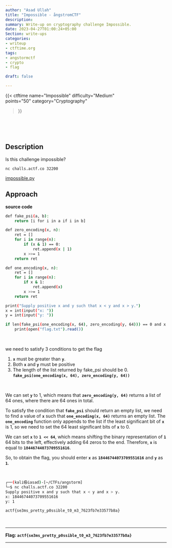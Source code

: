 ```yaml
---
author: "Asad Ullah"
title: "Impossible - ångstromCTF"
description: 
summary: Write-up on cryptography challenge Impossible.
date: 2023-04-27T01:00:24+05:00
Section: write-ups
categories:
- writeup
- ctftime.org
tags:
- angstormctf
- crypto
- flag

draft: false

---
```


{{< 
ctftime 
name="Impossible" 
difficulty="Medium"  
points="50"
category="Cryptography"
>}}

&nbsp;

&nbsp;

## Description

Is this challenge impossible?

`nc challs.actf.co 32200`

[impossible.py](https://files.actf.co/fbb3d3649ac3408c393acd75d08d59c1c52ce87715845251ee34fa212b3dd991/impossible.py)

## Approach

**source code**

```bash
def fake_psi(a, b):
    return [i for i in a if i in b]

def zero_encoding(x, n):
    ret = []
    for i in range(n):
        if (x & 1) == 0:
            ret.append(x | 1)
        x >>= 1
    return ret

def one_encoding(x, n):
    ret = []
    for i in range(n):
        if x & 1:
            ret.append(x)
        x >>= 1
    return ret

print("Supply positive x and y such that x < y and x > y.")
x = int(input("x: "))
y = int(input("y: "))

if len(fake_psi(one_encoding(x, 64), zero_encoding(y, 64))) == 0 and x > y and x > 0 and y > 0:
    print(open("flag.txt").read())
```

&nbsp;

we need to satisfy 3 conditions to get the flag

1. **`x`** must be greater than **`y`**.
2. Both **`x`** and **`y`** must be positive
3. The length of the list returned by fake_psi should be 0.  
**`fake_psi(one_encoding(x, 64), zero_encoding(y, 64))`**  

&nbsp;

We can set **`y`** to 1, which means that **`zero_encoding(y, 64)`** returns a list of 64 ones, where there are 64 ones in total.

To satisfy the condition that **`fake_psi`** should return an empty list, we need to find a value of **`x`** such that **`one_encoding(x, 64)`** returns an empty list. The **`one_encoding`** function only appends to the list if the least significant bit of **`x`** is 1, so we need to set the 64 least significant bits of **`x`** to 0.

We can set **`x`** to **`1 << 64`**, which means shifting the binary representation of **`1`** 64 bits to the left, effectively adding 64 zeros to the end. Therefore, **`x`** is equal to **`18446744073709551616`**.

So, to obtain the flag, you should enter **`x`** as **`18446744073709551616`** and **`y`** as **`1`**.

&nbsp;


```bash
┌──(kali㉿iasad)-[~/CTFs/angstorm]
└─$ nc challs.actf.co 32200
Supply positive x and y such that x < y and x > y.
x: 18446744073709551616
y: 1

actf{se3ms_pretty_p0ssible_t0_m3_7623fb7e33577b8a}
```

&nbsp;

---

**Flag: `actf{se3ms_pretty_p0ssible_t0_m3_7623fb7e33577b8a}`**

---

&nbsp;

&nbsp;
